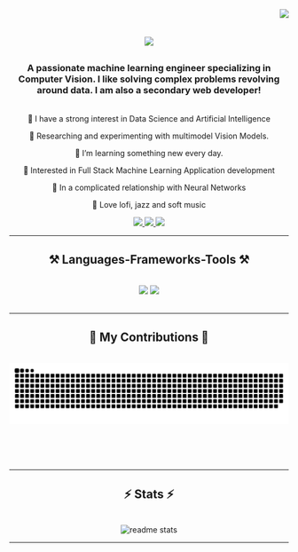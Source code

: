 <img align="right" src="https://visitor-badge.laobi.icu/badge?page_id=sujanshresstha.sujanshresstha" />

<h1 align="center">
    <img src="https://readme-typing-svg.herokuapp.com/?font=Righteous&size=35&center=true&vCenter=true&width=500&height=70&duration=4000&lines=Namaste🙏+Hi+There!+👋;+I'm+Sujan+Shrestha!;" />
</h1>
</h1>

<h3 align="center">A passionate machine learning engineer specializing in Computer Vision. I like solving complex problems revolving around data. I am also a secondary web developer!</h3>

<br/>

<div align="center">
📝 I have a strong interest in Data Science and Artificial Intelligence

🔭 Researching and experimenting with multimodel Vision Models.

🌱 I’m learning something new every day.

🚩 Interested in Full Stack Machine Learning Application development

💖 In a complicated relationship with Neural Networks

🎵 Love lofi, jazz and soft music

 </div>
 
<div align="center"> 
  <a href="mailto:sujanshresstha@gmail.com">
    <img src="https://img.shields.io/badge/Gmail-333333?style=for-the-badge&logo=gmail&logoColor=red" />
  </a>
  <a href="https://www.linkedin.com/in/shrestha-sujan/" target="_blank">
    <img src="https://img.shields.io/badge/LinkedIn-0077B5?style=for-the-badge&logo=linkedin&logoColor=white" target="_blank" />
  </a>
  <a href="https://sujanshresstha.github.io" target="_blank">
     <img src="https://img.shields.io/badge/Portfolio-FF5722?style=for-the-badge&logo=todoist&logoColor=white" target="_blank" /> 
  </a>
</div>

 <hr/>
 
<h2 align="center">⚒️ Languages-Frameworks-Tools ⚒️</h2>
<br/>
<div align="center">
    <img src="https://skillicons.dev/icons?i=py%2Ctensorflow%2Cpytorch%2Ccmake%2Cc%2Cjava%2Cmatlab%2Ccpp&perline=15&theme=light" />
    <img src="https://skillicons.dev/icons?i=js%2Cnodejs%2Creact%2Cmongodb%2Cexpress%2Cfigma%2Cfirebase%2Cflask%2Cgit%2Csass%2Cwebpack&perline=15&theme=light" /><br>
</div>

<br/>
<hr/>

<div align="center">
  <h2>🐍 My Contributions 🐍</h2>
  <br>
  <img alt="snake eating my contributions" src="https://raw.githubusercontent.com/sujanshresstha/sujanshresstha/output/github-contribution-grid-snake.svg" />
  
  <br/><br/><br/>
</div>

<hr/>

<h2 align="center">⚡ Stats ⚡</h2>
<br>
<div align=center>
  
  <img width=390 src="https://github-readme-stats.vercel.app/api?username=sujanshresstha&count_private=true&show_icons=true&theme=blueberry&rank_icon=github&border_radius=10" alt="readme stats" />
</div>
<hr/>

<!-- <br/>
<div align="center">
<a href='https://ko-fi.com/*****' target='_blank'><img height='64' style='border:0px;height:64px;' src='https://storage.ko-fi.com/cdn/kofi1.png?v=3' border='0' alt='Buy Me a Coffee at ko-fi.com' /></a>
</div>
<br/>-->
